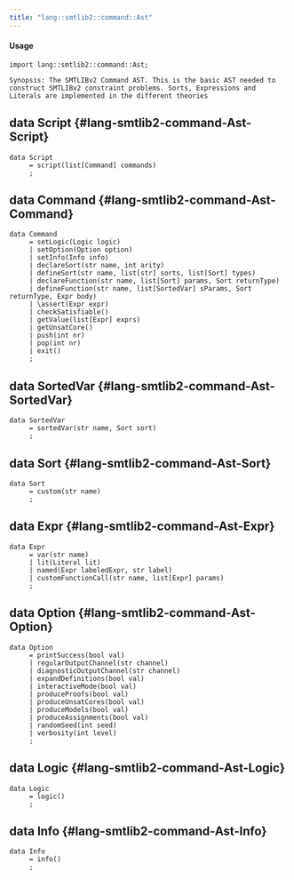 ```yaml
---
title: "lang::smtlib2::command::Ast"
---
```


#### Usage

`import lang::smtlib2::command::Ast;`


	Synopsis: The SMTLIBv2 Command AST. This is the basic AST needed to construct SMTLIBv2 constraint problems. Sorts, Expressions and Literals are implemented in the different theories


## data Script {#lang-smtlib2-command-Ast-Script}

```rascal
data Script  
     = script(list[Command] commands)
     ;
```

## data Command {#lang-smtlib2-command-Ast-Command}

```rascal
data Command  
     = setLogic(Logic logic)
     | setOption(Option option)
     | setInfo(Info info)
     | declareSort(str name, int arity)
     | defineSort(str name, list[str] sorts, list[Sort] types)
     | declareFunction(str name, list[Sort] params, Sort returnType)
     | defineFunction(str name, list[SortedVar] sParams, Sort returnType, Expr body)
     | \assert(Expr expr)
     | checkSatisfiable()
     | getValue(list[Expr] exprs)
     | getUnsatCore()
     | push(int nr)
     | pop(int nr)
     | exit()
     ;
```

## data SortedVar {#lang-smtlib2-command-Ast-SortedVar}

```rascal
data SortedVar  
     = sortedVar(str name, Sort sort)
     ;
```

## data Sort {#lang-smtlib2-command-Ast-Sort}

```rascal
data Sort  
     = custom(str name)
     ;
```

## data Expr {#lang-smtlib2-command-Ast-Expr}

```rascal
data Expr  
     = var(str name)
     | lit(Literal lit)
     | named(Expr labeledExpr, str label)
     | customFunctionCall(str name, list[Expr] params)
     ;
```

## data Option {#lang-smtlib2-command-Ast-Option}

```rascal
data Option  
     = printSuccess(bool val)
     | regularOutputChannel(str channel)
     | diagnosticOutputChannel(str channel)
     | expandDefinitions(bool val)
     | interactiveMode(bool val)
     | produceProofs(bool val)
     | produceUnsatCores(bool val)
     | produceModels(bool val)
     | produceAssignments(bool val)
     | randomSeed(int seed)
     | verbosity(int level)
     ;
```

## data Logic {#lang-smtlib2-command-Ast-Logic}

```rascal
data Logic  
     = logic()
     ;
```

## data Info {#lang-smtlib2-command-Ast-Info}

```rascal
data Info  
     = info()
     ;
```

